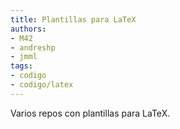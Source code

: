 ```yaml
---
title: Plantillas para LaTeX
authors:
- M42
- andreshp
- jmml
tags:
- codigo
- codigo/latex
---
```


Varios repos con plantillas para LaTeX.
